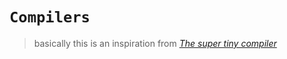 # `Compilers`

> basically this is an inspiration from [*The super tiny compiler*](https://github.com/jamiebuilds/the-super-tiny-compiler/blob/master/the-super-tiny-compiler.js)
